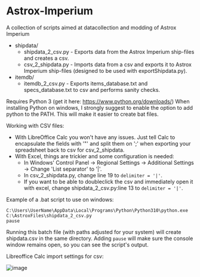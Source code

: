 # Astrox-Imperium
A collection of scripts aimed at datacollection and modding of Astrox Imperium

- shipdata/
  - shipdata_2_csv.py - Exports data from the Astrox Imperium ship-files and creates a csv.
  - csv_2_shipdata.py - Imports data from a csv and exports it to Astrox Imperium ship-files (designed to be used with exportShipdata.py).
- itemdb/
  - itemdb_2_csv.py - Exports items_database.txt and specs_database.txt to csv and performs sanity checks.

Requires Python 3 (get it here: https://www.python.org/downloads/)
When installing Python on windows, I strongly suggest to enable the option to add python to the PATH.  This will make it easier to create bat files.

Working with CSV files:
- With LibreOffice Calc you won't have any issues. Just tell Calc to encapsulate the fields with '"' and split them on ';' when exporting your spreadsheet back to csv for csv_2_shipdata.
- With Excel, things are trickier and some configuration is needed:
  - In Windows' Control Panel -> Regional Settings -> Additional Settings -> Change 'List separator' to '|'.
  - In csv_2_shipdata.py, change line 19 to `delimiter = '|'`.
  - If you want to be able to doubleclick the csv and immediately open it with excel, change shipdata_2_csv.py:line 13 to `delimiter = '|'`.

Example of a .bat script to use on windows:
```batch
C:\Users\UserName\AppData\Local\Programs\Python\Python310\python.exe C:\AstroxFiles\shipdata_2_csv.py
pause
```
Running this batch file (with paths adjusted for your system) will create shipdata.csv in the same directory.
Adding `pause` will make sure the console window remains open, so you can see the script's output.


Libreoffice Calc import settings for csv:

![image](https://user-images.githubusercontent.com/918422/151455249-13715516-f0aa-41f6-9eda-ad9e3a8818f0.png)

